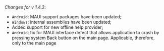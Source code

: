_Changes for v 1.4.3_:
- `Android`: MAUI support packages have been updated;
- `Windows`: internal assemblies have been updated;
- Added support for new offline help provider;
- `Android`: fix for MAUI interface defect that allows application to crash by pressing system Back button on the main page. Applicable, therefore, only to the main page
